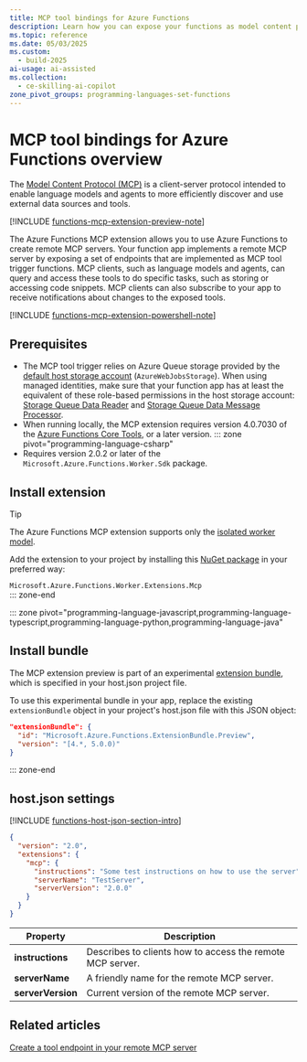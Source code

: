 ```yaml
---
title: MCP tool bindings for Azure Functions
description: Learn how you can expose your functions as model content protocol (MCP) tools using bindings in Azure Functions.
ms.topic: reference
ms.date: 05/03/2025
ms.custom: 
  - build-2025
ai-usage: ai-assisted
ms.collection: 
  - ce-skilling-ai-copilot
zone_pivot_groups: programming-languages-set-functions
---
```



# MCP tool bindings for Azure Functions overview

The [Model Content Protocol (MCP)](https://github.com/modelcontextprotocol) is a client-server protocol intended to enable language models and agents to more efficiently discover and use external data sources and tools. 

[!INCLUDE [functions-mcp-extension-preview-note](../../includes/functions-mcp-extension-preview-note.md)]

The Azure Functions MCP extension allows you to use Azure Functions to create remote MCP servers. Your function app implements a remote MCP server by exposing a set of endpoints that are implemented as MCP tool trigger functions. MCP clients, such as language models and agents, can query and access these tools to do specific tasks, such as storing or accessing code snippets. MCP clients can also subscribe to your app to receive notifications about changes to the exposed tools. 

[!INCLUDE [functions-mcp-extension-powershell-note](../../includes/functions-mcp-extension-powershell-note.md)]
## Prerequisites 

+ The MCP tool trigger relies on Azure Queue storage provided by the [default host storage account](./storage-considerations.md) (`AzureWebJobsStorage`). When using managed identities, make sure that your function app has at least the equivalent of these role-based permissions in the host storage account: [Storage Queue Data Reader](/azure/role-based-access-control/built-in-roles#storage-queue-data-reader) and [Storage Queue Data Message Processor](/azure/role-based-access-control/built-in-roles#storage-queue-data-message-processor).   
+ When running locally, the MCP extension requires version 4.0.7030 of the [Azure Functions Core Tools](functions-run-local.md), or a later version.
::: zone pivot="programming-language-csharp"
+ Requires version 2.0.2 or later of the `Microsoft.Azure.Functions.Worker.Sdk` package.  

## Install extension

>[!TIP]  
>The Azure Functions MCP extension supports only the [isolated worker model](dotnet-isolated-process-guide.md). 

Add the extension to your project by installing this [NuGet package](https://www.nuget.org/packages/Microsoft.Azure.Functions.Worker.Extensions.Mcp) in your preferred way:

`Microsoft.Azure.Functions.Worker.Extensions.Mcp`  
::: zone-end  

::: zone pivot="programming-language-javascript,programming-language-typescript,programming-language-python,programming-language-java"  

## Install bundle    

The MCP extension preview is part of an experimental [extension bundle], which is specified in your host.json project file. 

To use this experimental bundle in your app, replace the existing `extensionBundle` object in your project's host.json file with this JSON object:

```json
"extensionBundle": {
  "id": "Microsoft.Azure.Functions.ExtensionBundle.Preview",
  "version": "[4.*, 5.0.0)"
}
```

::: zone-end

## host.json settings

[!INCLUDE [functions-host-json-section-intro](../../includes/functions-host-json-section-intro.md)]

```json
{
  "version": "2.0",
  "extensions": {
    "mcp": {
      "instructions": "Some test instructions on how to use the server",
      "serverName": "TestServer",
      "serverVersion": "2.0.0"
    }
  }
}
```

| Property | Description |
| ----- | ----- |
| **instructions** | Describes to clients how to access the remote MCP server. |
| **serverName** | A friendly name for the remote MCP server. |
| **serverVersion** | Current version of the remote MCP server. |


## Related articles

[Create a tool endpoint in your remote MCP server](./functions-bindings-mcp-trigger.md) 


[extension bundle]: ./extension-bundles.md
